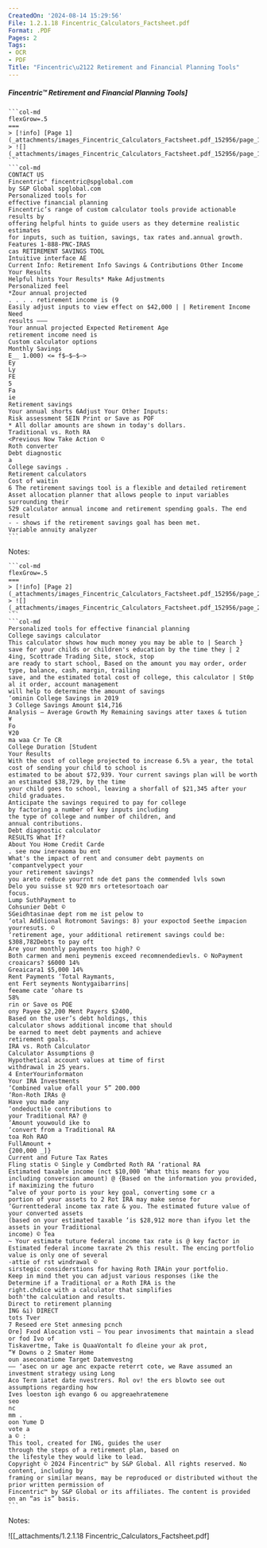 ```yaml
---
CreatedOn: '2024-08-14 15:29:56'
File: 1.2.1.18 Fincentric_Calculators_Factsheet.pdf
Format: .PDF
Pages: 2
Tags:
- OCR
- PDF
Title: "Fincentric\u2122 Retirement and Financial Planning Tools"
---
```


##### Fincentric™ Retirement and Financial Planning Tools]

  
````col
```col-md
flexGrow=.5
===
> [!info] [Page 1](_attachments/images_Fincentric_Calculators_Factsheet.pdf_152956/page_1.png)
> ![](_attachments/images_Fincentric_Calculators_Factsheet.pdf_152956/page_1.png)
```  
```col-md
CONTACT US  
Fincentric" fincentric@spglobal.com  
by S&P Global spglobal.com  
Personalized tools for
effective financial planning  
Fincentric’s range of custom calculator tools provide actionable results by
offering helpful hints to guide users as they determine realistic estimates
for inputs, such as tuition, savings, tax rates and.annual growth.  
Features 1-888-PNC-IRAS  
cas RETIREMENT SAVINGS TOOL
Intuitive interface AE  
Current Info: Retirement Info Savings & Contributions Other Income Your Results
Helpful hints Your Results* Make Adjustments
Personalized feel
*Zour annual projected  
. . . . retirement income is (9
Easily adjust inputs to view effect on $42,000 | | Retirement Income Need
results ———  
Your annual projected Expected Retirement Age  
retirement income need is
Custom calculator options  
Monthly Savings  
E__ 1.000) <= f$—$—$—>  
Ey
Ly
FE
5
Fa
ie  
Retirement savings  
Your annual shorts 6Adjust Your Other Inputs:
Risk assessment SEIN Print or Save as POF  
* All dollar amounts are shown in today's dollars.
Traditional vs. Roth RA  
<Previous Now Take Action ©
Roth converter  
Debt diagnostic  
a  
College savings .
Retirement calculators  
Cost of waitin
6 The retirement savings tool is a flexible and detailed retirement  
Asset allocation planner that allows people to input variables surrounding their
529 calculator annual income and retirement spending goals. The end result  
- - shows if the retirement savings goal has been met.
Variable annuity analyzer  
```
````
Notes:    
````col
```col-md
flexGrow=.5
===
> [!info] [Page 2](_attachments/images_Fincentric_Calculators_Factsheet.pdf_152956/page_2.png)
> ![](_attachments/images_Fincentric_Calculators_Factsheet.pdf_152956/page_2.png)
```  
```col-md
Personalized tools for effective financial planning  
College savings calculator  
This calculator shows how much money you may be able to | Search }
save for your childs or children's education by the time they | 2 4ing, Scottrade Trading Site, stock, stop
are ready to start school, Based on the amount you may order, order type, balance, cash, margin, trailing
save, and the estimated total cost of college, this calculator | St0p al it order, account management
will help to determine the amount of savings
‘ominin College Savings in 2019
3 College Savings Amount $14,716
Analysis — Average Growth My Remaining savings atter taxes & tution
¥
Fo
¥20
ma waa Cr Te CR
College Duration [Student
Your Results  
With the cost of college projected to increase 6.5% a year, the total cost of sending your child to school is
estimated to be about $72,939. Your current savings plan will be worth an estimated $38,729, by the time
your child goes to school, leaving a shorfall of $21,345 after your child graduates.  
Anticipate the savings required to pay for college
by factoring a number of key inputs including
the type of college and number of children, and
annual contributions.  
Debt diagnostic calculator  
RESULTS What If?  
About You Home Credit Carde  
. see now inereaoma bu ent
What's the impact of rent and consumer debt payments on ‘compantvelypect your
your retirement savings?  
you areto reduce yourrnt nde det pans the commended lvls sown
Delo you suisse st 920 mrs ortetesortoach oar  
focus.  
Lump SuthPayment to
Cohsunier Debt ©  
SGeidhtasinae dept rom me ist pelow to  
‘otal Addlional Rotromont Savings: 8) your expoctod Seethe impacion yourresuts. ©  
‘retirement age, your additional retirement savings could be: $308,782Debts to pay oft  
Are your monthly payments too high? ©
Both carmen and meni peymenis exceed recomnendedievls. © NoPayment
croaicars? $6000 14%  
Greaicara1 $5,000 14%  
Rent Payments ‘Total Raymants,
ent Fert seyments Nontygaibarrins|
feeame cate ‘ohare ts  
58%  
rin or Save os POE  
ony Payee $2,200 Ment Payers $2400,  
Based on the user’s debt holdings, this
calculator shows additional income that should
be earned to meet debt payments and achieve
retirement goals.  
IRA vs. Roth Calculator  
Calculator Assumptions @  
Hypothetical account values at time of first
withdrawal in 25 years.  
4 EnterYourinformaton  
Your IRA Investments  
‘Combined value ofall your 5” 200.000
‘Ron-Roth IRAs @  
Have you made any
‘ondeductile contributions to
your Traditional RA? @  
‘Amount youwould ike to
‘convert from a Traditional RA
toa Roh RAO  
FullAmount +  
{200,000 _]}  
Current and Future Tax Rates  
Fling statis © Single y Comdbrted Roth RA ‘rational RA
Estimated taxable income (nct $10,000 ‘What this means for you
including conversion amount) @ {Based on the information you provided, if maximizing the futuro
“alve of your porto is your key goal, converting some cr a
portion of your assets to 2 Rot IRA may make sense for
‘Gurrenttederal income tax rate & you. The estimated future value of your converted assets
(based on your estimated taxable ‘is $28,912 more than ifyou let the assets in your Traditional
income) © Tea
~ Your estimate tuture federal income tax rate is @ key factor in
Estimated federal income taxrate 2% this result. The encing portfolio value is only one of several
-attie of rst windrawal ©  
sirstegic considerstions for having Roth IRAin your portfolio.
Keep in mind thet you can adjust various responses (ike the  
Determine if a Traditional or a Roth IRA is the
right.chdice with a calculator that simplifies
both'the calculation and results.  
Direct to retirement planning  
ING &i) DIRECT
tots Tver
7 Reseed ere Stet anmesing pcnch  
Ore] Fxod Alocation vsti — You pear invosiments that maintain a slead or fod Ivo of  
Tiskavertme, Take is QuaaVontalt fo dleine your ak prot,  
“¥ Downs o 2 Smater Home  
oun aseconatiome Target Datemvestng  
—— ‘asec on ur age anc expacte reterrt cote, we Rave assumed an investment strategy using Long  
Aco Term iatet date nvestrers. Rol ov! the ers blowto see out assumptions regarding how
Ives loeston igh evango 6 ou apgreaehratemene  
seo
nc
mm .
oon Yume D
vote a
a © :  
This tool, created for ING, guides the user
through the steps of a retirement plan, based on
the lifestyle they would like to lead.  
Copyright © 2024 Fincentric™ by S&P Global. All rights reserved. No content, including by
framing or similar means, may be reproduced or distributed without the prior written permission of  
Fincentric™ by S&P Global or its affiliates. The content is provided on an “as is” basis.  
```
````
Notes:  


![[_attachments/1.2.1.18 Fincentric_Calculators_Factsheet.pdf]